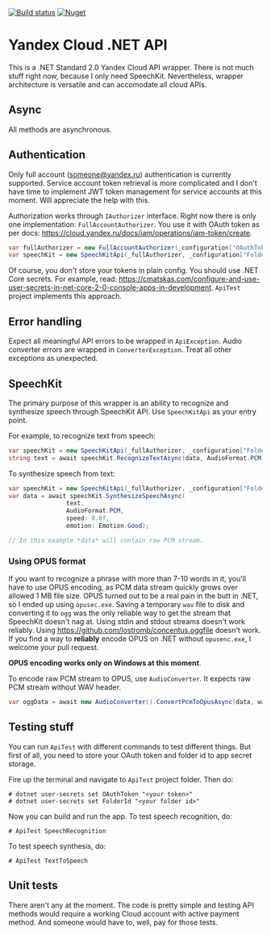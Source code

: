 [![Build status](https://img.shields.io/appveyor/ci/olegtarasov/yandexcloudapi.svg?logo=appveyor)](https://ci.appveyor.com/project/olegtarasov/yandexcloudapi/branch/master)
[![Nuget](https://img.shields.io/nuget/v/YandexCloudApi.svg?logo=nuget)](https://www.nuget.org/packages/YandexCloudApi)

# Yandex Cloud .NET API

This is a .NET Standard 2.0 Yandex Cloud API wrapper. There is not much stuff right now, because I only need SpeechKit. Nevertheless, wrapper architecture is versatile and can accomodate all cloud APIs.

## Async

All methods are asynchronous.

## Authentication

Only full account (someone@yandex.ru) authentication is currently supported. Service account token retrieval is more complicated and I don't have time to implement JWT token management for service accounts at this moment. Will appreciate the help with this.

Authorization works through `IAuthorizer` interface. Right now there is only one implementation: `FullAccountAuthorizer`. You use it with OAuth token as per docs: https://cloud.yandex.ru/docs/iam/operations/iam-token/create. 

```csharp
var fullAuthorizer = new FullAccountAuthorizer(_configuration["OAuthToken"]);
var speechKit = new SpeechKitApi(_fullAuthorizer, _configuration["FolderId"]);
```

Of course, you don't store your tokens in plain config. You should use .NET Core secrets. For example, read: https://cmatskas.com/configure-and-use-user-secrets-in-net-core-2-0-console-apps-in-development. `ApiTest` project implements this approach.

## Error handling

Expect all meaningful API errors to be wrapped in `ApiException`. Audio converter errors are wrapped in `ConverterException`. Treat all other exceptions as unexpected.

## SpeechKit

The primary purpose of this wrapper is an ability to recognize and synthesize speech through SpeechKit API. Use `SpeechKitApi` as your entry point.

For example, to recognize text from speech:

```csharp
var speechKit = new SpeechKitApi(_fullAuthorizer, _configuration["FolderId"]);
string text = await speechKit.RecognizeTextAsync(data, AudioFormat.PCM);
```

To synthesize speech from text:

```csharp
var speechKit = new SpeechKitApi(_fullAuthorizer, _configuration["FolderId"]);
var data = await speechKit.SynthesizeSpeechAsync(
                text, 
                AudioFormat.PCM,
                speed: 0.8f,
                emotion: Emotion.Good);

// In this example *data* will contain raw PCM stream.
```

### Using OPUS format

If you want to recognize a phrase with more than 7-10 words in it, you'll have to use OPUS encoding, as PCM data stream quickly grows over allowed 1 MB file size. OPUS turned out to be a real pain in the butt in .NET, so I ended up using `opusec.exe`. Saving a temporary `wav` file to disk and converting it to `ogg` was the only reliable way to get the stream that SpeechKit doesn't nag at. Using stdin and stdout streams doesn't work reliably. Using https://github.com/lostromb/concentus.oggfile doesn't work. If you find a way to **reliably** encode OPUS on .NET without `opusenc.exe`, I welcome your pull request.

**OPUS encoding works only on Windows at this moment**.

To encode raw PCM stream to OPUS, use `AudioConverter`. It expects raw PCM stream without WAV header.

```csharp
var oggData = await new AudioConverter().ConvertPcmToOpusAsync(data, waveIn.WaveFormat);
``` 

## Testing stuff

You can run `ApiTest` with different commands to test different things. But first of all, you need to store your OAuth token and folder id to app secret storage.

Fire up the terminal and navigate to `ApiTest` project folder. Then do:

```
# dotnet user-secrets set OAuthToken "<your token>"
# dotnet user-secrets set FolderId "<your folder id>"
```

Now you can build and run the app. To test speech recognition, do:

```
# ApiTest SpeechRecognition
```

To test speech synthesis, do:

```
# ApiTest TextToSpeech
```

## Unit tests

There aren't any at the moment. The code is pretty simple and testing API methods would require a working Cloud account with active payment method. And someone would have to, well, pay for those tests.